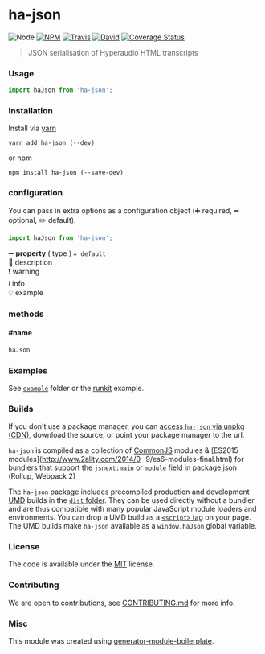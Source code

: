 # ha-json

![Node](https://img.shields.io/node/v/ha-json.svg?style=flat-square)
[![NPM](https://img.shields.io/npm/v/ha-json.svg?style=flat-square)](https://www.npmjs.com/package/ha-json)
[![Travis](https://img.shields.io/travis/hyperaudio/ha-json/master.svg?style=flat-square)](https://travis-ci.org/hyperaudio/ha-json)
[![David](https://img.shields.io/david/hyperaudio/ha-json.svg?style=flat-square)](https://david-dm.org/hyperaudio/ha-json)
[![Coverage Status](https://img.shields.io/coveralls/hyperaudio/ha-json.svg?style=flat-square)](https://coveralls.io/github/hyperaudio/ha-json)

> JSON serialisation of Hyperaudio HTML transcripts

### Usage

```js
import haJson from 'ha-json';

```

### Installation

Install via [yarn](https://github.com/yarnpkg/yarn)

	yarn add ha-json (--dev)

or npm

	npm install ha-json (--save-dev)


### configuration

You can pass in extra options as a configuration object (➕ required, ➖ optional, ✏️ default).

```js
import haJson from 'ha-json';

```

➖ **property** ( type ) ` ✏️ default `
<br/> 📝 description
<br/> ❗️ warning
<br/> ℹ️ info
<br/> 💡 example

### methods

#### #name

```js
haJson

```

### Examples

See [`example`](example/script.js) folder or the [runkit](https://runkit.com/hyperaudio/ha-json) example.

### Builds

If you don't use a package manager, you can [access `ha-json` via unpkg (CDN)](https://unpkg.com/ha-json/), download the source, or point your package manager to the url.

`ha-json` is compiled as a collection of [CommonJS](http://webpack.github.io/docs/commonjs.html) modules & [ES2015 modules](http://www.2ality.com/2014/0
  -9/es6-modules-final.html) for bundlers that support the `jsnext:main` or `module` field in package.json (Rollup, Webpack 2)

The `ha-json` package includes precompiled production and development [UMD](https://github.com/umdjs/umd) builds in the [`dist` folder](https://unpkg.com/ha-json/dist/). They can be used directly without a bundler and are thus compatible with many popular JavaScript module loaders and environments. You can drop a UMD build as a [`<script>` tag](https://unpkg.com/ha-json) on your page. The UMD builds make `ha-json` available as a `window.haJson` global variable.

### License

The code is available under the [MIT](LICENSE) license.

### Contributing

We are open to contributions, see [CONTRIBUTING.md](CONTRIBUTING.md) for more info.

### Misc

This module was created using [generator-module-boilerplate](https://github.com/duivvv/generator-module-boilerplate).
